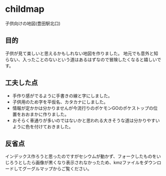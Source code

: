 # childmap
子供向けの地図(豊田駅北口)
## 目的
子供が見て楽しいと思えるかもしれない地図を作りました。
地元でも意外と知らない、入ったことのないという道はあるはずなので冒険したくなると嬉しいです。

## 工夫した点
* 手作り感がでるように手書きの線と字にしました。
* 子供用のため字を平仮名、カタカナにしました。
* 情報が定かかは分かりませんが今流行りのポケモンGOのポケストップの位置をおおまかに作りました。
* おそらく車通りが多いのではないかと思われる大きそうな道は分かりやすいように色を付けておきました。

## 反省点
インデックス作ろうと思ったのですがセシウムが動かず、フォークしたものをいじろうとしたら画像が黒くなり表示されなかったため、kmzファイルをダウンロードしてグーグルマップからご覧ください。
